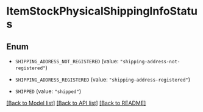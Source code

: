 # ItemStockPhysicalShippingInfoStatus

## Enum


* `SHIPPING_ADDRESS_NOT_REGISTERED` (value: `"shipping-address-not-registered"`)

* `SHIPPING_ADDRESS_REGISTERED` (value: `"shipping-address-registered"`)

* `SHIPPED` (value: `"shipped"`)


[[Back to Model list]](../README.md#documentation-for-models) [[Back to API list]](../README.md#documentation-for-api-endpoints) [[Back to README]](../README.md)


